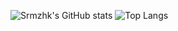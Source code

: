 ![Srmzhk's GitHub stats](https://github-readme-stats.vercel.app/api?username=srmzhk&show_icons=true&theme=dracula&hide_border=true)
![Top Langs](https://github-readme-stats.vercel.app/api/top-langs/?username=srmzhk&layout=compact&theme=dracula&hide_border=true)
